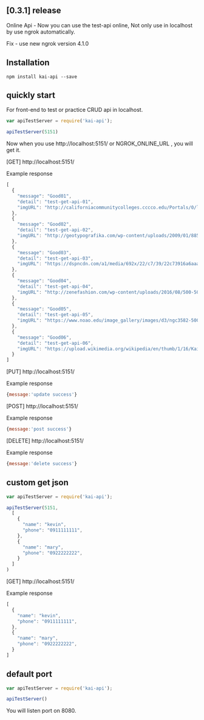 ## [0.3.1] release
Online Api - Now you can use the test-api online, Not only use in localhost by use ngrok automatically.

Fix - use new ngrok version 4.1.0


## Installation

`npm install kai-api --save`


## quickly start

For front-end to test or practice CRUD api in localhost.
```javascript
var apiTestServer = require('kai-api');

apiTestServer(5151)
```

Now when you use http://localhost:5151/ or NGROK_ONLINE_URL , you will get it.

[GET] http://localhost:5151/

Example response
```javascript
[
  {
    "message": "Good01",
    "detail": "test-get-api-01",
    "imgURL": "http://californiacommunitycolleges.cccco.edu/Portals/0/logos/ccc_logo_no_text_bw.jpg"
  },
  {
    "message": "Good02",
    "detail": "test-get-api-02",
    "imgURL": "http://geotypografika.com/wp-content/uploads/2009/01/8851-500-500.jpg"
  },
  {
    "message": "Good03",
    "detail": "test-get-api-03",
    "imgURL": "https://dspncdn.com/a1/media/692x/22/c7/39/22c73916a6aaa2672e7d85a386911e61.jpg"
  },
  {
    "message": "Good04",
    "detail": "test-get-api-04",
    "imgURL": "http://zenefashion.com/wp-content/uploads/2016/08/500-500-88.jpg"
  },
  {
    "message": "Good05",
    "detail": "test-get-api-05",
    "imgURL": "https://www.noao.edu/image_gallery/images/d3/ngc3582-500.jpg"
  },
  {
    "message": "Good06",
    "detail": "test-get-api-06",
    "imgURL": "https://upload.wikimedia.org/wikipedia/en/thumb/1/16/Kaizer_Chiefs_logo.svg/500px-Kaizer_Chiefs_logo.svg.png"
  }
]

```

[PUT] http://localhost:5151/

Example response
```javascript
{message:'update success'}
```

[POST] http://localhost:5151/

Example response
```javascript
{message:'post success'}
```

[DELETE] http://localhost:5151/

Example response
```javascript
{message:'delete success'}
```


## custom get json

```javascript
var apiTestServer = require('kai-api');

apiTestServer(5151,
  [
    {
      "name": "kevin",
      "phone": "0911111111",
    },
    {
      "name": "mary",
      "phone": "0922222222",
    }
  ]
)
```

[GET] http://localhost:5151/

Example response
```javascript
[
  {
    "name": "kevin",
    "phone": "0911111111",
  },
  {
    "name": "mary",
    "phone": "0922222222",
  }
]
```


## default port
```javascript
var apiTestServer = require('kai-api');

apiTestServer()
```
You will listen port on 8080.